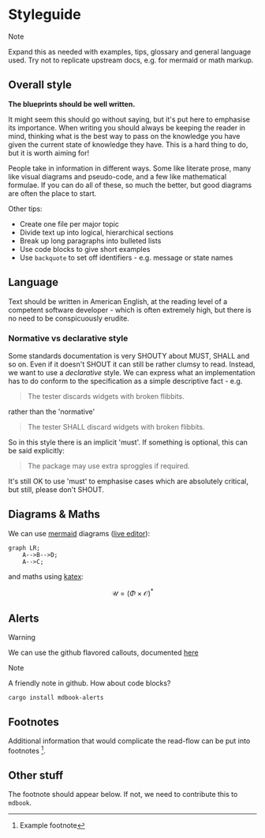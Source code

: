 # Styleguide

> [!NOTE]
> Expand this as needed with examples, tips, glossary and general language used. Try not to replicate upstream docs, e.g. for mermaid or math markup.

## Overall style

**The blueprints should be well written.**

It might seem this should go without saying, but it's put here to
emphasise its importance.  When writing you should always be keeping
the reader in mind, thinking what is the best way to pass on the
knowledge you have given the current state of knowledge they have.
This is a hard thing to do, but it is worth aiming for!

People take in information in different ways.  Some like literate
prose, many like visual diagrams and pseudo-code, and a few like
mathematical formulae.  If you can do all of these, so much the
better, but good diagrams are often the place to start.

Other tips:

* Create one file per major topic
* Divide text up into logical, hierarchical sections
* Break up long paragraphs into bulleted lists
* Use code blocks to give short examples
* Use `backquote` to set off identifiers - e.g. message or state names

## Language

Text should be written in American English, at the reading level of a
competent software developer - which is often extremely high, but there is no
need to be conspicuously erudite.

### Normative vs declarative style

Some standards documentation is very SHOUTY about MUST, SHALL and so on.
Even if it doesn't SHOUT it can still be rather clumsy to read.  Instead,
we want to use a *declarative* style.  We can express what an implementation
has to do conform to the specification as a simple descriptive fact - e.g.

> The tester discards widgets with broken flibbits.

rather than the 'normative'

> The tester SHALL discard widgets with broken flibbits.

So in this style there is an implicit 'must'.  If something is optional, this
can be said explicitly:

> The package may use extra sproggles if required.

It's still OK to use 'must' to emphasise cases which are absolutely
critical, but still, please don't SHOUT.

## Diagrams & Maths

We can use [mermaid](https://mermaid.js.org) diagrams ([live editor](https://mermaid.live)):

```mermaid
graph LR;
    A-->B-->D;
    A-->C;
```

and maths using [katex](https://katex.org/docs/supported.html):

$$
  \mathcal{U} = ( \Phi \times \mathcal{O} )^*
$$

## Alerts

> [!WARNING] 
> We can use the github flavored callouts, documented [here](https://docs.github.com/en/get-started/writing-on-github/getting-started-with-writing-and-formatting-on-github/basic-writing-and-formatting-syntax#alerts)

> [!NOTE] 
> A friendly note in github.
> How about code blocks?
> ```
> cargo install mdbook-alerts
> ```

## Footnotes

Additional information that would complicate the read-flow can be put into footnotes [^example].

[^example]: Example footnote

## Other stuff

The footnote should appear below. If not, we need to contribute this to `mdbook`.
